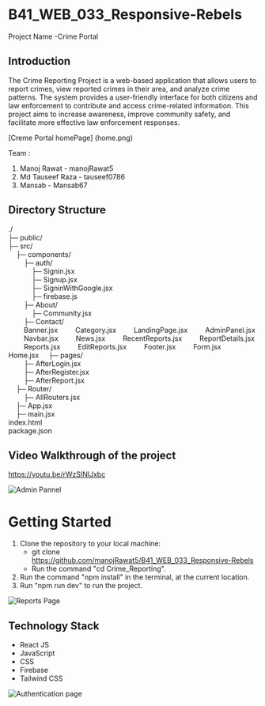 # B41_WEB_033_Responsive-Rebels


Project Name -Crime Portal

## Introduction
The Crime Reporting Project is a web-based application that allows users to report crimes, view reported crimes in their area, and analyze crime patterns. The system provides a user-friendly interface for both citizens and law enforcement to contribute and access crime-related information. This project aims to increase awareness, improve community safety, and facilitate more effective law enforcement responses.

[Creme Portal homePage] (home.png)

Team : 
1) Manoj Rawat - manojRawat5
2) Md Tauseef Raza - tauseef0786
3) Mansab - Mansab67

## Directory Structure
./ <br />
├─ public/ <br />
├─ src/ <br />
&nbsp; &nbsp; ├─ components/ <br />
&nbsp; &nbsp; &nbsp; &nbsp; ├─ auth/ <br />
&nbsp; &nbsp; &nbsp; &nbsp; &nbsp; &nbsp; ├─ Signin.jsx <br />
&nbsp; &nbsp; &nbsp; &nbsp; &nbsp; &nbsp; ├─ Signup.jsx <br />
&nbsp; &nbsp; &nbsp; &nbsp; &nbsp; &nbsp; ├─ SigninWithGoogle.jsx <br />
&nbsp; &nbsp; &nbsp; &nbsp; &nbsp; &nbsp; ├─ firebase.js <br />
&nbsp; &nbsp; &nbsp; &nbsp; ├─ About/ <br />
&nbsp; &nbsp; &nbsp; &nbsp; &nbsp; &nbsp; ├─ Community.jsx <br />
&nbsp; &nbsp; &nbsp; &nbsp; ├─ Contact/ <br />
&nbsp; &nbsp; &nbsp; &nbsp; Banner.jsx
&nbsp; &nbsp; &nbsp; &nbsp; Category.jsx
&nbsp; &nbsp; &nbsp; &nbsp; LandingPage.jsx
&nbsp; &nbsp; &nbsp; &nbsp; AdminPanel.jsx
&nbsp; &nbsp; &nbsp; &nbsp; Navbar.jsx
&nbsp; &nbsp; &nbsp; &nbsp; News.jsx
&nbsp; &nbsp; &nbsp; &nbsp; RecentReports.jsx
&nbsp; &nbsp; &nbsp; &nbsp; ReportDetails.jsx
&nbsp; &nbsp; &nbsp; &nbsp; Reports.jsx
&nbsp; &nbsp; &nbsp; &nbsp; EditReports.jsx
&nbsp; &nbsp; &nbsp; &nbsp; Footer.jsx
&nbsp; &nbsp; &nbsp; &nbsp; Form.jsx
&nbsp; &nbsp; &nbsp; &nbsp; Home.jsx
&nbsp; &nbsp; ├─ pages/ <br />
&nbsp; &nbsp; &nbsp; &nbsp; ├─ AfterLogin.jsx <br />
&nbsp; &nbsp; &nbsp; &nbsp; ├─ AfterRegister.jsx <br />
&nbsp; &nbsp; &nbsp; &nbsp; ├─ AfterReport.jsx <br />
&nbsp; &nbsp; ├─ Router/ <br />
&nbsp; &nbsp; &nbsp; &nbsp; ├─ AllRouters.jsx <br />
&nbsp; &nbsp; ├─ App.jsx <br />
&nbsp; &nbsp; ├─ main.jsx <br />
index.html <br />
package.json <br />

## Video Walkthrough of the project
https://youtu.be/rWzSINlJxbc 

![Admin Pannel](admin.png)

# Getting Started

1. Clone the repository to your local machine:
   - git clone https://github.com/manojRawat5/B41_WEB_033_Responsive-Rebels
   - Run the command "cd Crime_Reporting".
2. Run the command "npm install" in the terminal, at the current location.
3. Run "npm run dev" to run the project.


![Reports Page](reports.png)


## Technology Stack
- React JS
- JavaScript
- CSS
- Firebase
- Tailwind CSS


![Authentication page](register.png)
